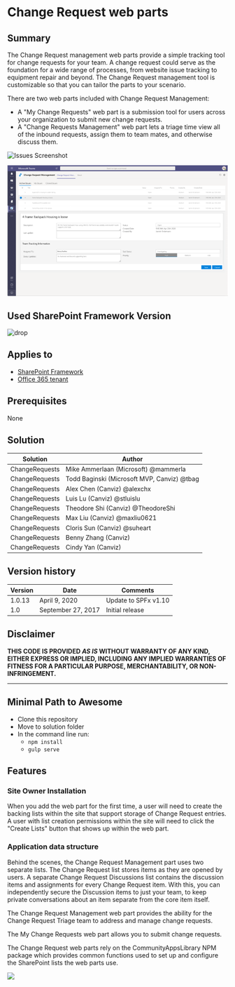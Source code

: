 # Change Request web parts

## Summary
The Change Request management web parts provide a simple tracking tool for change requests for your team.  A change request could serve as the foundation for a wide range of processes, from website issue tracking to equipment repair and beyond.  The Change Request management tool is customizable so that you can tailor the parts to your scenario.

There are two web parts included with Change Request Management:

* A "My Change Requests" web part is a submission tool for users across your organization to submit new change requests.
* A "Change Requests Management" web part lets a triage time view all of the inbound requests, assign them to team mates, and otherwise discuss them.

![Issues Screenshot](./assets/screenshot.png)

![Change management web parts set up as a personal Teams app](./assets/screenshot-teams.png)

## Used SharePoint Framework Version 
![drop](https://img.shields.io/badge/version-v1.10-green.svg)

## Applies to

* [SharePoint Framework](https://dev.office.com/sharepoint)
* [Office 365 tenant](https://dev.office.com/sharepoint/docs/spfx/set-up-your-development-environment)

## Prerequisites
 
None

## Solution

Solution                     | Author                                     			|
---------------------------- | ---------------------------------------------------- |
ChangeRequests               | Mike Ammerlaan (Microsoft) @mammerla                 |
ChangeRequests               | Todd Baginski (Microsoft MVP, Canviz) @tbag          |
ChangeRequests               | Alex Chen (Canviz) @alexchx  						|
ChangeRequests               | Luis Lu (Canviz) @stluislu   						|
ChangeRequests               | Theodore Shi (Canviz) @TheodoreShi                   |
ChangeRequests               | Max Liu (Canviz) @maxliu0621 						|
ChangeRequests               | Cloris Sun (Canviz) @suheart                         |
ChangeRequests               | Benny Zhang (Canviz)                                 |
ChangeRequests               | Cindy Yan (Canviz)                                   |


## Version history

Version | Date               | Comments
------- | ------------------ | --------
1.0.13  | April 9, 2020 | Update to SPFx v1.10
1.0     | September 27, 2017 | Initial release

## Disclaimer
**THIS CODE IS PROVIDED *AS IS* WITHOUT WARRANTY OF ANY KIND, EITHER EXPRESS OR IMPLIED, INCLUDING ANY IMPLIED WARRANTIES OF FITNESS FOR A PARTICULAR PURPOSE, MERCHANTABILITY, OR NON-INFRINGEMENT.**

---

## Minimal Path to Awesome

- Clone this repository
- Move to solution folder
- In the command line run:
  - `npm install`
  - `gulp serve`

## Features

### Site Owner Installation

When you add the web part for the first time, a user will need to create the backing lists within the site that support storage of Change Request entries.  A user with list creation permissions within the site will need to click the "Create Lists" button that shows up within the web part.

### Application data structure

Behind the scenes, the Change Request Management part uses two separate lists.  The Change Request list stores items as they are opened by users.  A separate Change Request Discussions list contains the discussion items and assignments for every Change Request item.  With this, you can independently secure the Discussion items to just your team, to keep private conversations about an item separate from the core item itself. 

The Change Request Management web part provides the ability for the Change Request Triage team to address and manage change requests.

The My Change Requests web part allows you to submit change requests.

The Change Request web parts rely on the CommunityAppsLibrary NPM package which provides common functions used to set up and configure the SharePoint lists the web parts use.

<img src="https://telemetry.sharepointpnp.com/sp-dev-solutions/solutions/changerequests" />

